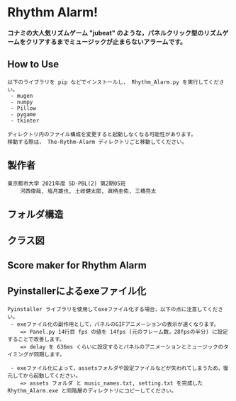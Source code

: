# Rhythm Alarm!
**コナミの大人気リズムゲーム "jubeat" のような，パネルクリック型のリズムゲームをクリアするまでミュージックが止まらないアラームです。**

## **How to Use**
    以下のライブラリを pip などでインストールし， Rhythm_Alarm.py を実行してください。
     - mugen
     - numpy
     - Pillow
     - pygame
     - tkinter
    
    ディレクトリ内のファイル構成を変更すると起動しなくなる可能性があります。
    移動する際は， The-Rythm-Alarm ディレクトリごと移動してください。

## **製作者**
    東京都市大学 2021年度 SD-PBL(2) 第2期05班
        河西俊哉, 塩月雄也, 土岐健太郎, 眞柄圭佑, 三橋亮太

## **フォルダ構造**

## **クラス図**

## **Score maker for Rhythm Alarm**

## **Pyinstallerによるexeファイル化**
    Pyinstaller ライブラリを使用してexeファイル化する場合，以下の点に注意してください。
     - exeファイル化の副作用として，パネルのGIFアニメーションの表示が速くなります。
        => Panel.py 14行目 fps の値を 14fps (元のフレーム数，28fpsの半分) に設定することで改善します。
        => delay を 636ms くらいに設定するとパネルのアニメーションとミュージックのタイミングが同期します。
    
     - exeファイル化によって，assetsフォルダや設定ファイルなどが失われてしまうため，復元してから起動してください。
        => assets フォルダ と music_names.txt, setting.txt を完成した Rhythm_Alarm.exe と同階層のディレクトリにコピーしてください。
